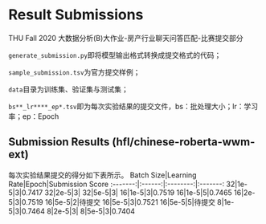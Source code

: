 # Result Submissions
THU Fall 2020 大数据分析(B)大作业-房产行业聊天问答匹配-比赛提交部分

`generate_submission.py`即将模型输出格式转换成提交格式的代码；

`sample_submission.tsv`为官方提交样例；

`data`目录为训练集、验证集与测试集；

`bs**_lr****_ep*.tsv`即为每次实验结果的提交文件，bs：批处理大小；lr：学习率；ep：Epoch

## Submission Results (hfl/chinese-roberta-wwm-ext)
每次实验结果提交的得分如下表所示。
Batch Size|Learning Rate|Epoch|Submission Score
:-------:|:------:|:--------:|:-------:
32|1e-5|3|0.7417
32|2e-5|3|
32|5e-5|3|
16|1e-5|3|0.7519
16|1e-5|5|0.7465
16|2e-5|3|0.7519
16|5e-5|2|待提交
16|5e-5|3|0.7521
16|5e-5|5|待提交
8|1e-5|3|0.7464
8|2e-5|3|
8|5e-5|3|0.7404
